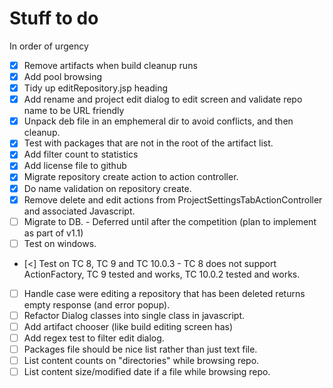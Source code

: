 # Stuff to do

In order of urgency

 - [x] Remove artifacts when build cleanup runs
 - [x] Add pool browsing
 - [x] Tidy up editRepository.jsp heading
 - [x] Add rename and project edit dialog to edit screen and validate repo name to be URL friendly
 - [x] Unpack deb file in an emphemeral dir to avoid conflicts, and then cleanup.
 - [x] Test with packages that are not in the root of the artifact list.
 - [x] Add filter count to statistics
 - [x] Add license file to github
 - [x] Migrate repository create action to action controller.
 - [x] Do name validation on repository create.
 - [x] Remove delete and edit actions from ProjectSettingsTabActionController and associated Javascript. 
 - [ ] Migrate to DB. - Deferred until after the competition (plan to implement as part of v1.1)
 - [ ] Test on windows.
 - [<] Test on TC 8, TC 9 and TC 10.0.3 - TC 8 does not support ActionFactory, TC 9 tested and works, TC 10.0.2 tested and works. 
 - [ ] Handle case were editing a repository that has been deleted returns empty response (and error popup).
 - [ ] Refactor Dialog classes into single class in javascript.
 - [ ] Add artifact chooser (like build editing screen has)
 - [ ] Add regex test to filter edit dialog.
 - [ ] Packages file should be nice list rather than just text file.
 - [ ] List content counts on "directories" while browsing repo. 
 - [ ] List content size/modified date if a file while browsing repo.